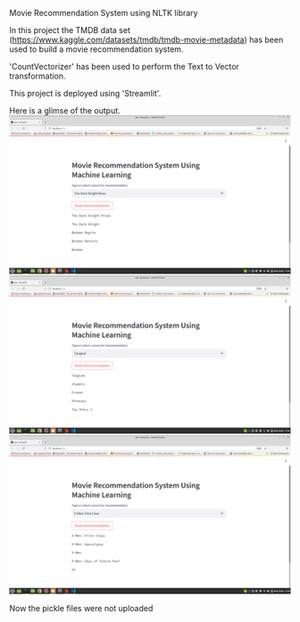 Movie Recommendation System using NLTK library

In this project the TMDB data set (https://www.kaggle.com/datasets/tmdb/tmdb-movie-metadata) has been used to build a movie recommendation system. 

'CountVectorizer' has been used to perform the Text to Vector transformation.

This project is deployed using 'Streamlit'.

Here is a glimse of the output. 
![Recommendation 1](reco1.png)
![Recommendation 1](reco2.png)
![Recommendation 1](reco3.png)


Now the pickle files were not uploaded